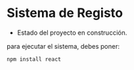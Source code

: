 <h1> Sistema de Registo </h1>

- Estado del proyecto en construcción.

para ejecutar el sistema, debes poner:

```npm install react```
